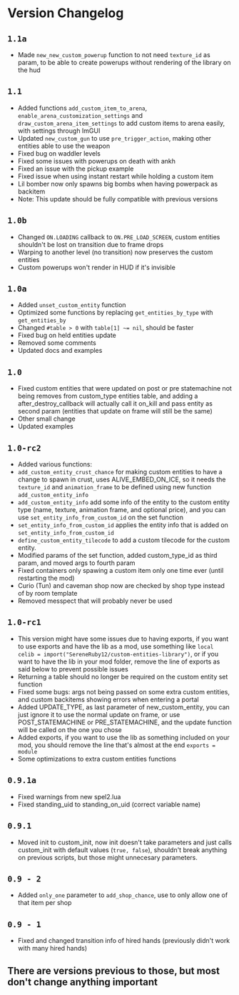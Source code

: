 # Version Changelog

## `1.1a`
- Made `new_new_custom_powerup` function to not need `texture_id` as param, to be able to create powerups without rendering of the library on the hud

## `1.1`
- Added functions `add_custom_item_to_arena`, `enable_arena_customization_settings` and `draw_custom_arena_item_settings` to add custom items to arena easily, with settings through ImGUI
- Updated `new_custom_gun` to use `pre_trigger_action`, making other entities able to use the weapon
- Fixed bug on waddler levels
- Fixed some issues with powerups on death with ankh
- Fixed an issue with the pickup example
- Fixed issue when using instant restart while holding a custom item
- Lil bomber now only spawns big bombs when having powerpack as backitem
- Note: This update should be fully compatible with previous versions

## `1.0b`
- Changed `ON.LOADING` callback to `ON.PRE_LOAD_SCREEN`, custom entities shouldn't be lost on transition due to frame drops
- Warping to another level (no transition) now preserves the custom entities
- Custom powerups won't render in HUD if it's invisible

## `1.0a`
- Added `unset_custom_entity` function
- Optimized some functions by replacing `get_entities_by_type` with `get_entities_by`
- Changed `#table > 0` with `table[1] ~= nil`, should be faster
- Fixed bug on held entities update
- Removed some comments
- Updated docs and examples

## `1.0`
- Fixed custom entities that were updated on post or pre statemachine not being removes from custom_type entities table, and adding a after_destroy_callback will actually call it on_kill and pass entity as second param (entities that update on frame will still be the same)
- Other small change
- Updated examples

## `1.0-rc2`
- Added various functions:
- `add_custom_entity_crust_chance` for making custom entities to have a change to spawn in crust, uses ALIVE_EMBED_ON_ICE, so it needs the `texture_id` and `animation_frame` to be defined using new function `add_custom_entity_info`
- `add_custom_entity_info` add some info of the entity to the custom entity type (name, texture, animation frame, and optional price), and you can use `set_entity_info_from_custom_id` on the set function
- `set_entity_info_from_custom_id` applies the entity info that is added on `set_entity_info_from_custom_id`
- `define_custom_entity_tilecode` to add a custom tilecode for the custom entity.
- Modified params of the set function, added custom_type_id as third param, and moved args to fourth param
- Fixed containers only spawing a custom item only one time ever (until restarting the mod)
- Curio (Tun) and caveman shop now are checked by shop type instead of by room template
- Removed messpect that will probably never be used

## `1.0-rc1`
- This version might have some issues due to having exports, if you want to use exports and have the lib as a mod, use something like `local celib = import("SereneRuby12/custom-entities-library")`, or if you want to have the lib in your mod folder, remove the line of exports as said below to prevent possible issues
- Returning a table should no longer be required on the custom entity set function
- Fixed some bugs: args not being passed on some extra custom entities, and custom backitems showing errors when entering a portal
- Added UPDATE_TYPE, as last parameter of new_custom_entity, you can just ignore it to use the normal update on frame, or use POST_STATEMACHINE or PRE_STATEMACHINE, and the update function will be called on the one you chose
- Added exports, if you want to use the lib as something included on your mod, you should remove the line that's almost at the end `exports = module`
- Some optimizations to extra custom entities functions

## `0.9.1a`
- Fixed warnings from new spel2.lua
- Fixed standing_uid to standing_on_uid (correct variable name)

## `0.9.1`
- Moved init to custom_init, now init doesn't take parameters and just calls custom_init with default values (`true, false`), shouldn't break anything on previous scripts, but those might unnecesary parameters.

## `0.9 - 2`
- Added `only_one` parameter to `add_shop_chance`, use to only allow one of that item per shop

## `0.9 - 1`
- Fixed and changed transition info of hired hands (previously didn't work with many hired hands)

## There are versions previous to those, but most don't change anything important 
